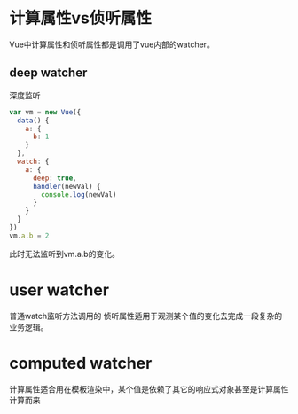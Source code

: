 # 计算属性vs侦听属性
Vue中计算属性和侦听属性都是调用了vue内部的watcher。

## deep watcher
深度监听
```javascript
var vm = new Vue({
  data() {
    a: {
      b: 1
    }
  },
  watch: {
    a: {
      deep: true,
      handler(newVal) {
        console.log(newVal)
      }
    }
  }
})
vm.a.b = 2
```
此时无法监听到vm.a.b的变化。

# user watcher
普通watch监听方法调用的
侦听属性适用于观测某个值的变化去完成一段复杂的业务逻辑。

# computed watcher
计算属性适合用在模板渲染中，某个值是依赖了其它的响应式对象甚至是计算属性计算而来
